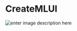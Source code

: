 # CreateMLUI

![enter image description here](https://github.com/undefinedobjects/CreateMLUI/blob/master/gifmm.gif?raw=true)

